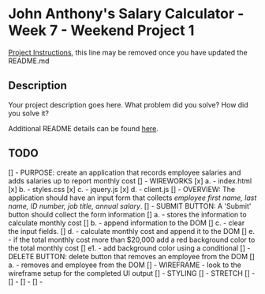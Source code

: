 # John Anthony's Salary Calculator - Week 7 - Weekend Project 1

[Project Instructions](./INSTRUCTIONS.md), this line may be removed once you have updated the README.md

## Description

Your project description goes here. What problem did you solve? How did you solve it?

Additional README details can be found [here](https://github.com/PrimeAcademy/readme-template/blob/master/README.md).

## TODO

[] - PURPOSE: create an application that records employee salaries and adds salaries up to report monthly cost
[] - WIREWORKS
[x] a. - index.html
[x] b. - styles.css
[x] c. - jquery.js
[x] d. - client.js
[] - OVERVIEW: The application should have an input form that collects _employee first name, last name, ID number, job title, annual salary_.
[] - SUBMIT BUTTON: A 'Submit' button should collect the form information
[] a. - stores the information to calculate monthly cost
[] b. - append information to the DOM
[] c. - clear the input fields.
[] d. - calculate monthly cost and append it to the DOM
[] e. - if the total monthly cost more than $20,000 add a red background color to the total monthly cost
[] e1. - add background color using a conditional
[] - DELETE BUTTON: delete button that removes an employee from the DOM
[] a. - removes and employee from the DOM
[] - WIREFRAME - look to the wireframe setup for the completed UI output
[] - STYLING
[] - STRETCH
[] -
[] -
[] -
[] -
